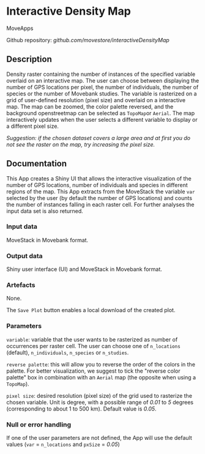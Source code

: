 # Interactive Density Map

MoveApps

Github repository: *github.com/movestore/interactiveDensityMap*

## Description
Density raster containing the number of instances of the specified variable overlaid on an interactive map. The user can choose between displaying the number of GPS locations per pixel, the number of individuals, the number of species or the number of Movebank studies. The variable is rasterized on a grid of user-defined resolution (pixel size) and overlaid on a interactive map. The map can be zoomed, the color palette reversed, and the background openstreetmap can be selected as `TopoMap`or `Aerial`. The map interactively updates when the user selects a different variable to display or a different pixel size.

*Suggestion: if the chosen dataset covers a large area and at first you do not see the raster on the map, try increasing the pixel size.*

## Documentation
This App creates a Shiny UI that allows the interactive visualization of the number of GPS locations, number of individuals and species in different regions of the map. This App extracts from the MoveStack the variable `var` selected by the user (by default the number of GPS locations) and counts the number of instances falling in each raster cell. For further analyses the input data set is also returned.

### Input data
MoveStack in Movebank format.

### Output data
Shiny user interface (UI) and MoveStack in Movebank format.

### Artefacts
None.

The `Save Plot` button enables a local download of the created plot.
<!---
`DensityMap.png`: The visualization produced by the App can be saved (via "Save Plot") in *.png* format to the "Output" folder in Moveapps.
-->

### Parameters 
`variable`: variable that the user wants to be rasterized as number of occurrences per raster cell. The user can choose one of `n_locations` (default), `n_individuals`, `n_species` or `n_studies`.

`reverse palette`: this will allow you to reverse the order of the colors in the palette. For better visualization, we suggest to tick the "reverse color palette" box in combination with an `Aerial` map (the opposite when using a `TopoMap`).

`pixel size`: desired resolution (pixel size) of the grid used to rasterize the chosen variable. Unit is degree, with a possible range of *0.01* to *5* degrees (corresponding to about 1 to 500 km). Default value is *0.05*.

### Null or error handling
If one of the user parameters are not defined, the App will use the default values (`var` = `n_locations` and `pxSize` = *0.05*)
